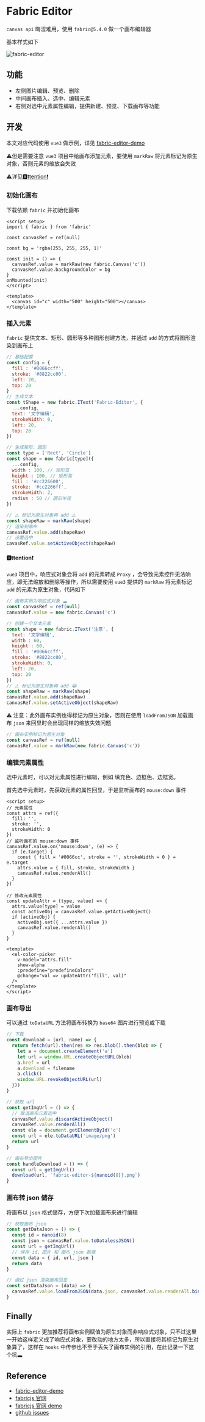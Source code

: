 # Fabric Editor


`canvas api` 晦涩难用，使用 `fabric@5.4.0` 做一个画布编辑器

基本样式如下

![fabric-editor](images/fabric-editor.png)


## 功能

- 左侧图片编辑、预览、删除
- 中间画布插入、选中、编辑元素
- 右侧对选中元素属性编辑，提供新建、预览、下载画布等功能


## 开发

本文对应代码使用 `vue3` 做示例，详见 [fabric-editor-demo](https://gitee.com/lafen/fabric-editor-demo)

⚠️但是需要注意 `vue3` 项目中给画布添加元素，要使用 `markRaw` 将元素标记为原生对象，否则元素的缩放会失效

⚠️详见[🅰️ttention❗](#🅰️ttention❗)

### 初始化画布

下载依赖 `fabric` 并初始化画布

```vue
<script setup>
import { fabric } from 'fabric'

const canvasRef = ref(null)

const bg = 'rgba(255, 255, 255, 1)'

const init = () => {
  canvasRef.value = markRaw(new fabric.Canvas('c'))
  canvasRef.value.backgroundColor = bg
}
onMounted(init)
</script>

<template>
  <canvas id="c" width="500" height="500"></canvas>
</template>
```


### 插入元素

`fabric` 提供文本、矩形、圆形等多种图形创建方法，并通过 `add` 的方式将图形渲染到画布上

```js
// 基础配置
const config = {
  fill : '#0066ccff',
  stroke: '#8822cc00',
  left: 20,
  top: 20
}
// 生成文本
const tShape = new fabric.IText('Fabric-Editor', {
  ...config,
  text: '文字编辑',
  strokeWidth: 0,
  left: 20,
  top: 20
})

// 生成矩形、圆形
const type = ['Rect', 'Circle']
const shape = new fabric[type]({
  ...config,
  width : 100, // 矩形宽
  height : 100, // 矩形高
  fill : '#cc226600',
  stroke: '#cc2266ff',
  strokeWidth: 2,
  radius : 50 // 圆形半径
})

// ⚠️ 标记为原生对象再 add ⚠️
const shapeRaw = markRaw(shape)
// 渲染到画布
canvasRef.value.add(shapeRaw)
// 设置选中
cavasRef.value.setActiveObject(shapeRaw)
```

#### 🅰️ttention❗

`vue3` 项目中，响应式对象会将 `add` 的元素转成 `Proxy` ，会导致元素控件无法响应，即无法缩放和删除等操作，所以需要使用 `vue3` 提供的 `markRaw` 将元素标记 `add` 的元素为原生对象，代码如下

```js
// 画布实例为响应式对象 🕳️
const canvasRef = ref(null)
canvasRef.value = new fabric.Canvas('c')

// 创建一个文本元素
const shape = new fabric.IText('注意', {
  text: '文字编辑',
  width : 60,
  height : 60,
  fill : '#0066ccff',
  stroke: '#8822cc00',
  strokeWidth: 0,
  left: 20,
  top: 20
})
// ⚠️ 标记为原生对象再 add 😂
const shapeRaw = markRaw(shape)
canvasRef.value.add(shapeRaw)
canvasRef.value.setActiveObject(shapeRaw)
```

⚠️ 注意：此外画布实例也得标记为原生对象，否则在使用 `loadFromJSON` 加载画布 `json` 来回显时会出现同样的缩放失效问题

```js
// 画布实例标记为原生对象
const canvasRef = ref(null)
canvasRef.value = markRaw(new fabric.Canvas('c'))
```


### 编辑元素属性

选中元素时，可以对元素属性进行编辑，例如 填充色、边框色、边框宽。

首先选中元素时，先获取元素的属性回显，于是监听画布的 `mouse:down` 事件

```vue
<script setup>
// 元素属性
const attrs = ref({
  fill: '',
  stroke: '',
  strokeWidth: 0
})
// 监听画布的 mouse:down 事件
canvasRef.value.on('mouse:down', (e) => {
  if (e.target) {
    const { fill = '#0066cc', stroke = '', strokeWidth = 0 } = e.target
    attrs.value = { fill, stroke, strokeWidth }
    canvasRef.value.renderAll()
  }
})

// 修改元素属性
const updateAttr = (type, value) => {
  attrs.value[type] = value
  const activeObj = canvasRef.value.getActiveObject()
  if (activeObj) {
    activeObj.set({ ...attrs.value })
    canvasRef.value.renderAll()
  }
}

<template>
  <el-color-picker
    v-model="attrs.fill"
    show-alpha
    :predefine="predefineColors"
    @change="val => updateAttr('fill', val)"
  />
</template>
</script>
```


### 画布导出

可以通过 `toDataURL` 方法将画布转换为 `base64` 图片进行预览或下载

```js
// 下载
const download = (url, name) => {
  return fetch(url).then(res => res.blob().then(blob => {
    let a = document.createElement('a')
    let url = window.URL.createObjectURL(blob)
    a.href = url
    a.download = filename
    a.click()
    window.URL.revokeObjectURL(url)
  }))
}

// 获取 url
const getImgUrl = () => {
  // 取消画布元素选中
  canvasRef.value.discardActiveObject()
  canvasRef.value.renderAll()
  const ele = document.getElementById('c')
  const url = ele.toDataURL('image/png')
  return url
}

// 画布导出图片
const handleDownload = () => {
  const url = getImgUrl()
  download(url, `fabric-editor-${nanoid(8)}.png`)
}
```

### 画布转 json 储存

将画布以 `json` 格式储存，方便下次加载画布来进行编辑

```js
// 获取画布 json
const getDataJson = () => {
  const id = nanoid(8)
  const json = canvasRef.value.toDatalessJSON()
  const url = getImgUrl()
  // 保存 id、图片 和 画布 json 数据
  const data = { id, url, json }
  return data
}

// 通过 json 渲染画布回显
const setDataJson = (data) => {
  canvasRef.value.loadFromJSON(data.json, canvasRef.value.renderAll.bind(canvasRef.value))
}
```


## Finally

实际上 `fabric` 更加推荐将画布实例赋值为原生对象而非响应式对象，只不过这里一开始这样定义成了响应式对象，要改动的地方太多，所以直接将其标记为原生对象算了，这样在 `hooks` 中传参也不至于丢失了画布实例的引用，在此记录一下这个坑🕳️


## Reference

- [fabric-editor-demo](https://gitee.com/lafen/fabric-editor-demo)
- [fabricjs 官网](http://fabricjs.com/)
- [fabricjs 官网 demo](http://fabricjs.com/demos/)
- [github issues](https://github.com/fabricjs/fabric.js/issues/8810)
